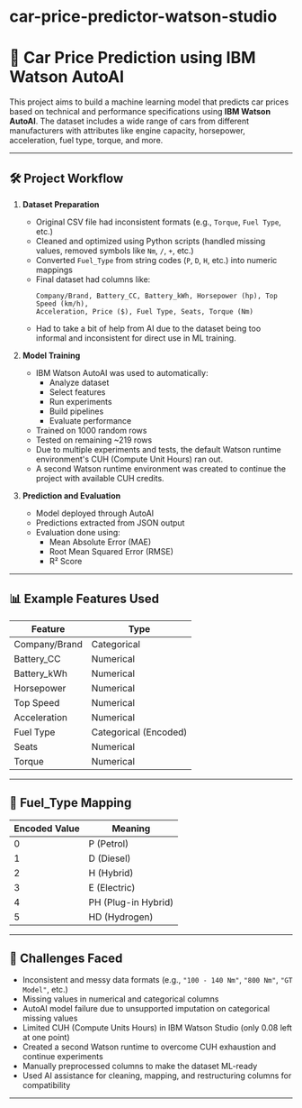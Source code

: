 # car-price-predictor-watson-studio
# 🚗 Car Price Prediction using IBM Watson AutoAI

This project aims to build a machine learning model that predicts car prices based on technical and performance specifications using **IBM Watson AutoAI**. The dataset includes a wide range of cars from different manufacturers with attributes like engine capacity, horsepower, acceleration, fuel type, torque, and more.

---

## 🛠️ Project Workflow

1. **Dataset Preparation**
   - Original CSV file had inconsistent formats (e.g., `Torque`, `Fuel Type`, etc.)
   - Cleaned and optimized using Python scripts (handled missing values, removed symbols like `Nm`, `/`, `+`, etc.)
   - Converted `Fuel_Type` from string codes (`P`, `D`, `H`, etc.) into numeric mappings
   - Final dataset had columns like:
     ```
     Company/Brand, Battery_CC, Battery_kWh, Horsepower (hp), Top Speed (km/h),
     Acceleration, Price ($), Fuel Type, Seats, Torque (Nm)
     ```
   - Had to take a bit of help from AI due to the dataset being too informal and inconsistent for direct use in ML training.

2. **Model Training**
   - IBM Watson AutoAI was used to automatically:
     - Analyze dataset
     - Select features
     - Run experiments
     - Build pipelines
     - Evaluate performance
   - Trained on 1000 random rows
   - Tested on remaining ~219 rows
   - Due to multiple experiments and tests, the default Watson runtime environment's CUH (Compute Unit Hours) ran out.
   - A second Watson runtime environment was created to continue the project with available CUH credits.

3. **Prediction and Evaluation**
   - Model deployed through AutoAI
   - Predictions extracted from JSON output
   - Evaluation done using:
     - Mean Absolute Error (MAE)
     - Root Mean Squared Error (RMSE)
     - R² Score

---

## 📊 Example Features Used

| Feature         | Type        |
|----------------|-------------|
| Company/Brand  | Categorical |
| Battery_CC     | Numerical   |
| Battery_kWh    | Numerical   |
| Horsepower     | Numerical   |
| Top Speed      | Numerical   |
| Acceleration   | Numerical   |
| Fuel Type      | Categorical (Encoded) |
| Seats          | Numerical   |
| Torque         | Numerical   |

---

## 🔄 Fuel_Type Mapping

| Encoded Value | Meaning             |
|---------------|---------------------|
| 0             | P   (Petrol)        |
| 1             | D   (Diesel)        |
| 2             | H   (Hybrid)        |
| 3             | E   (Electric)      |
| 4             | PH  (Plug-in Hybrid)|
| 5             | HD  (Hydrogen)      |

---

## 🧩 Challenges Faced

- Inconsistent and messy data formats (e.g., `"100 - 140 Nm"`, `"800 Nm"`, `"GT Model"`, etc.)
- Missing values in numerical and categorical columns
- AutoAI model failure due to unsupported imputation on categorical missing values
- Limited CUH (Compute Units Hours) in IBM Watson Studio (only 0.08 left at one point)
- Created a second Watson runtime to overcome CUH exhaustion and continue experiments
- Manually preprocessed columns to make the dataset ML-ready
- Used AI assistance for cleaning, mapping, and restructuring columns for compatibility

---
